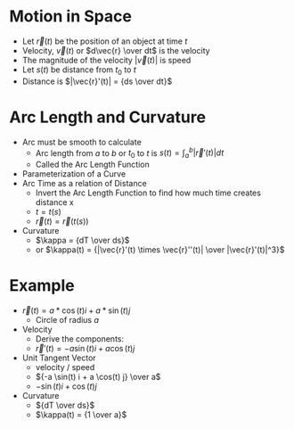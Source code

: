# Motion in Space
* Let $\vec{r}(t)$ be the position of an object at time $t$
* Velocity, $\vec{v}(t)$ or $d\vec{r} \over dt$ is the velocity
* The magnitude of the velocity $|\vec{v}(t)|$ is speed
* Let $s(t)$ be distance from $t_0$ to $t$
* Distance is $|\vec{r}'(t)| = {ds \over dt}$

# Arc Length and Curvature
* Arc must be smooth to calculate
  * Arc length from $a$ to $b$ or $t_0$ to $t$ is $s(t) = \int_a^b |\vec{r}'(t)| dt$
  * Called the Arc Length Function
* Parameterization of a Curve
* Arc Time as a relation of Distance
  * Invert the Arc Length Function to find how much time creates distance x
  * $t = t(s)$
  * $\vec{r}(t) = \vec{r}(t(s))$
* Curvature
  * $\kappa = {dT \over ds}$
  * or $\kappa(t) = {|\vec{r}'(t) \times \vec{r}''(t)| \over |\vec{r}'(t)|^3}$

# Example
* $\vec{r}(t) = a  * \cos(t) i + a * \sin(t) j$
  * Circle of radius $a$
* Velocity
  * Derive the components:
  * $\vec{r}'(t) = -a \sin(t) i + a \cos(t) j$
* Unit Tangent Vector
  * velocity / speed
  * ${-a \sin(t) i + a \cos(t) j} \over a$
  * $- \sin(t) i + \cos(t) j$
* Curvature
  * ${dT \over ds}$
  * $\kappa(t) = {1 \over a}$
